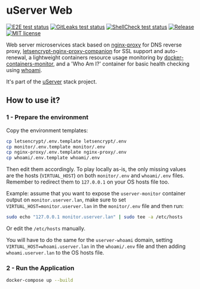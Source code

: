 # uServer Web

[![E2E test status](https://github.com/ferdn4ndo/userver-web/actions/workflows/test_ut_e2e.yml/badge.svg?branch=main)](https://github.com/ferdn4ndo/userver-web/actions)
[![GitLeaks test status](https://github.com/ferdn4ndo/userver-web/actions/workflows/test_code_leaks.yml/badge.svg?branch=main)](https://github.com/ferdn4ndo/userver-web/actions)
[![ShellCheck test status](https://github.com/ferdn4ndo/userver-web/actions/workflows/test_code_quality.yml/badge.svg?branch=main)](https://github.com/ferdn4ndo/userver-web/actions)
[![Release](https://img.shields.io/github/v/release/ferdn4ndo/userver-web)](https://github.com/ferdn4ndo/userver-web/releases)
[![MIT license](https://img.shields.io/badge/license-MIT-brightgreen.svg)](https://opensource.org/licenses/MIT)

Web server microservices stack based on [nginx-proxy](https://github.com/nginx-proxy/nginx-proxy) for DNS reverse proxy, [letsencrypt-nginx-proxy-companion](https://github.com/nginx-proxy/docker-letsencrypt-nginx-proxy-companion) for SSL support and auto-renewal, a lightweight containers resource usage monitoring by [docker-containers-monitor](https://github.com/ferdn4ndo/docker-containers-monitor), and a 'Who Am I?' container for basic health checking using [whoami](https://github.com/traefik/whoami).

It's part of the [uServer](https://github.com/users/ferdn4ndo/projects/1) stack project.

## How to use it?

### 1 - Prepare the environment

Copy the environment templates:

```sh
cp letsencrypt/.env.template letsencrypt/.env
cp monitor/.env.template monitor/.env
cp nginx-proxy/.env.template nginx-proxy/.env
cp whoami/.env.template whoami/.env
```

Then edit them accordingly. To play locally as-is, the only missing values are the hosts (`VIRTUAL_HOST`) on both `monitor/.env` and `whoami/.env` files. Remember to redirect them to `127.0.0.1` on your OS hosts file too.

Example: assume that you want to expose the `userver-monitor` container output on `monitor.userver.lan`, make sure to set `VIRTUAL_HOST=monitor.userver.lan` in the `monitor/.env` file and then run:

```bash
sudo echo "127.0.0.1 monitor.userver.lan" | sudo tee -a /etc/hosts
```

Or edit the `/etc/hosts` manually.

You will have to do the same for the `userver-whoami` domain, setting `VIRTUAL_HOST=whoami.userver.lan` in the `whoami/.env` file and then adding `whoami.userver.lan` to the OS hosts file.

### 2 - Run the Application

```sh
docker-compose up --build
```

